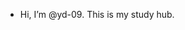 - Hi, I’m @yd-09. This is my study hub.

<!---
yd-09/yd-09 is a ✨ special ✨ repository because its `README.md` (this file) appears on your GitHub profile.
You can click the Preview link to take a look at your changes.
--->
